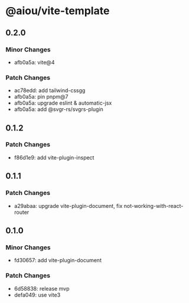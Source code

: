 # @aiou/vite-template

## 0.2.0

### Minor Changes

- afb0a5a: vite@4

### Patch Changes

- ac78edd: add tailwind-cssgg
- afb0a5a: pin pnpm@7
- afb0a5a: upgrade eslint & automatic-jsx
- afb0a5a: add @svgr-rs/svgrs-plugin

## 0.1.2

### Patch Changes

- f86d1e9: add vite-plugin-inspect

## 0.1.1

### Patch Changes

- a29abaa: upgrade vite-plugin-document, fix not-working-with-react-router

## 0.1.0

### Minor Changes

- fd30657: add vite-plugin-document

### Patch Changes

- 6d58838: release mvp
- defa049: use vite3
